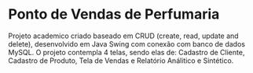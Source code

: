 # Ponto de Vendas de Perfumaria

Projeto academico criado baseado em CRUD (create, read, update and delete), desenvolvido em Java Swing com conexão com banco de dados MySQL.
O projeto contempla 4 telas, sendo elas de: Cadastro de Cliente, Cadastro de Produto, Tela de Vendas e Relatório Análitico e Sintético.
